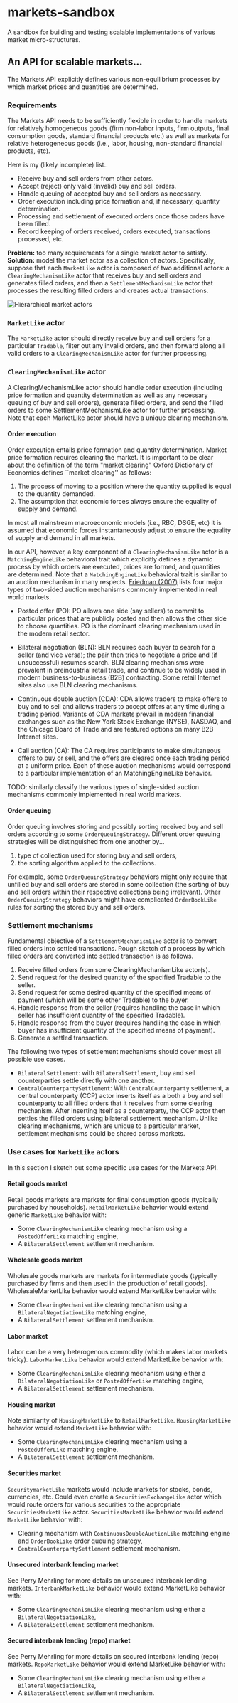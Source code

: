 # markets-sandbox
A sandbox for building and testing scalable implementations of various market micro-structures.

## An API for scalable markets...

The Markets API explicitly defines various non-equilibrium processes by which market prices and quantities are determined.

### Requirements
The Markets API needs to be sufficiently flexible in order to handle markets for relatively homogeneous goods (firm non-labor inputs, firm outputs, final consumption goods, standard financial products etc.) as well as markets for relative heterogeneous goods (i.e., labor, housing, non-standard financial products, etc).

Here is my (likely incomplete) list..

* Receive buy and sell orders from other actors.
* Accept (reject) only valid (invalid) buy and sell orders.
* Handle queuing of accepted buy and sell orders as necessary.
* Order execution including price formation and, if necessary, quantity determination.
* Processing and settlement of executed orders once those orders have been filled.
* Record keeping of orders received, orders executed, transactions processed, etc.

**Problem:** too many requirements for a single market actor to satisfy. **Solution:** model the market actor as a collection of actors. Specifically, suppose that each `MarketLike` actor is composed of two additional actors: a `ClearingMechanismLike` actor that receives buy and sell orders and generates filled orders, and then a `SettlementMechanismLike` actor that processes the resulting filled orders and creates actual transactions.

![Hierarchical market actors](./marketlike-actor.jpg)

### `MarketLike` actor
The `MarketLike` actor should directly receive buy and sell orders for a particular `Tradable`, filter out any invalid orders, and then forward along all valid orders to a `ClearingMechanismLike` actor for further processing.

### `ClearingMechanismLike` actor
A ClearingMechanismLike actor should handle order execution (including price formation and quantity determination as well as any necessary queuing of buy and sell orders), generate filled orders, and send the filled orders to some SettlementMechanismLike actor for further processing. Note that each MarketLike actor should have a unique clearing mechanism.

#### Order execution
Order execution entails price formation and quantity determination. Market price formation requires clearing the market. It is important to be clear about the definition of the term "market clearing" Oxford Dictionary of Economics defines ``market clearing'' as follows:

1. The process of moving to a position where the quantity supplied is equal to the quantity demanded.
2. The assumption that economic forces always ensure the equality of supply and demand.

In most all mainstream macroeconomic models (i.e., RBC, DSGE, etc) it is assumed that economic forces instantaneously adjust to ensure the equality of supply and demand in all markets.

In our API, however, a key component of a `ClearingMechanismLike` actor is a `MatchingEngineLike` behavioral trait which explicitly defines a dynamic process by which orders are executed, prices are formed, and quantities are determined. Note that a `MatchingEngineLike` behavioral trait is similar to an auction mechanism in many respects. [Friedman (2007)](http://www.sciencedirect.com/science/article/pii/S0167268106002757) lists four major types of two-sided auction mechanisms commonly implemented in real world markets.

* Posted offer (PO): PO allows one side (say sellers) to commit to particular prices that are publicly posted and then allows the other side to choose quantities. PO is the dominant clearing mechanism used in the modern retail sector.

* Bilateral negotiation (BLN): BLN requires each buyer to search for a seller (and vice versa); the pair then tries to negotiate a price and (if unsuccessful) resumes search. BLN clearing mechanisms were prevalent in preindustrial retail trade, and continue to be widely used in modern business-to-business (B2B) contracting. Some retail Internet sites also use BLN clearing mechanisms.

* Continuous double auction (CDA): CDA allows traders to make offers to buy and to sell and allows traders to accept offers at any time during a trading period. Variants of CDA markets prevail in modern financial exchanges such as the New York Stock Exchange (NYSE), NASDAQ, and the Chicago Board of Trade and are featured options on many B2B Internet sites.

* Call auction (CA): The CA requires participants to make simultaneous offers to buy or sell, and the offers are cleared once each trading period at a uniform price. Each of these auction mechanisms would correspond to a particular implementation of an MatchingEngineLike behavior.

TODO: similarly classify the various types of single-sided auction mechanisms commonly implemented
in real world markets.

#### Order queuing
Order queuing involves storing and possibly sorting received buy and sell orders according to some `OrderQueuingStrategy`. Different order queuing strategies will be distinguished from one another by...

1. type of collection used for storing buy and sell orders,
2. the sorting algorithm applied to the collections.

For example, some `OrderQueuingStrategy` behaviors might only require that unfilled buy and sell orders are stored in some collection (the sorting of buy and sell orders within their respective collections being irrelevant). Other `OrderQueuingStrategy` behaviors might have complicated `OrderBookLike` rules for sorting the stored buy and sell orders.

### Settlement mechanisms
Fundamental objective of a `SettlementMechanismLike` actor is to convert filled orders into settled transactions. Rough sketch of a process by which filled orders are converted into settled transaction is as follows.

1. Receive filled orders from some ClearingMechanismLike actor(s).
2. Send request for the desired quantity of the specified Tradable to the seller. 
3. Send request for some desired quantity of the specified means of payment (which will be some other Tradable) to the buyer.
4. Handle response from the seller (requires handling the case in which seller has insufficient quantity of the specified Tradable).
5. Handle response from the buyer (requires handling the case in which buyer has insufficient quantity of the specified means of payment).
6. Generate a settled transaction.

The following two types of settlement mechanisms should cover most all possible use cases.

* `BilateralSettlement`: with `BilateralSettlement`, buy and sell counterparties settle directly with one another.
* `CentralCounterpartySettlement`: With `CentralCounterparty` settlement, a central counterparty (CCP) actor inserts itself as a both a buy and sell counterparty to all filled orders that it receives from some clearing mechanism. After inserting itself as a counterparty, the CCP actor then settles the filled orders using bilateral settlement mechanism. Unlike clearing mechanisms, which are unique to a particular market, settlement mechanisms could be shared across markets.

### Use cases for `MarketLike` actors
In this section I sketch out some specific use cases for the Markets API.

#### Retail goods market
Retail goods markets are markets for final consumption goods (typically purchased by households). `RetailMarketLike` behavior would extend generic `MarketLike` behavior with:

* Some `ClearingMechanismLike` clearing mechanism using a `PostedOfferLike` matching engine,
* A `BilateralSettlement` settlement mechanism.

#### Wholesale goods market
Wholesale goods markets are markets for intermediate goods (typically purchased by firms and then used in the production of retail goods). WholesaleMarketLike behavior would extend MarketLike behavior with:

* Some `ClearingMechanismLike` clearing mechanism using a `BilateralNegotiationLike` matching engine,
* A `BilateralSettlement` settlement mechanism.

#### Labor market
Labor can be a very heterogenous commodity (which makes labor markets tricky). `LaborMarketLike` behavior would extend MarketLike behavior with:

* Some `ClearingMechanismLike` clearing mechanism using either a `BilateralNegotiationLike` or `PostedOfferLike` matching engine,
* A `BilateralSettlement` settlement mechanism.

#### Housing market
Note similarity of `HousingMarketLike` to `RetailMarketLike`. `HousingMarketLike` behavior would extend `MarketLike` behavior with:

* Some `ClearingMechanismLike` clearing mechanism using a `PostedOfferLike` matching engine,
* A `BilateralSettlement` settlement mechanism.

#### Securities market
`SecuritymarketLike` markets would include markets for stocks, bonds, currencies, etc. Could even create a `SecuritiesExchangeLike` actor which would route orders for various securities to the appropriate `SecuritiesMarketLike` actor. `SecuritiesMarketLike` behavior would extend `MarketLike` behavior with:

* Clearing mechanism with `ContinuousDoubleAuctionLike` matching engine and `OrderBookLike` order queuing strategy,
* `CentralCounterpartySettlement` settlement mechanism.

#### Unsecured interbank lending market
See Perry Mehrling for more details on unsecured interbank lending markets. `InterbankMarketLike` behavior would extend MarketLike behavior with:

* Some `ClearingMechanismLike` clearing mechanism using either a `BilateralNegotiationLike`,
* A `BilateralSettlement` settlement mechanism.

#### Secured interbank lending (repo) market
See Perry Mehrling for more details on secured interbank lending (repo) markets. `RepoMarketLike` behavior would extend MarketLike behavior with:

* Some `ClearingMechanismLike` clearing mechanism using either a `BilateralNegotiationLike`,
* A `BilateralSettlement` settlement mechanism.


